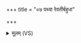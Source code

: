 +++
title = "०७ पथ्या रेवतीर्बहुधा"

+++
<details><summary>मूलम् (VS)</summary>

प॒थ्या॑ रे॒वती॑र्बहु॒धा विरू॑पाः॒ सर्वाः॑ सं॒गत्य॒ वरी॑यस्ते अक्रन्। तास्त्वा॒ सर्वाः॑ संविदा॒ना ह्व॑यन्तु दश॒मीमु॒ग्रः सु॒मना॑ वशे॒ह ॥
</details>